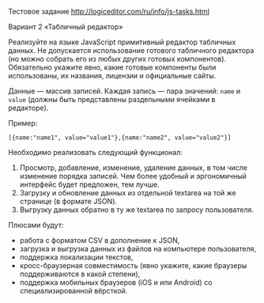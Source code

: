 Тестовое задание http://logiceditor.com/ru/info/js-tasks.html

Вариант 2 «Табличный редактор»

Реализуйте на языке JavaScript примитивный редактор табличных данных.
Не допускается использование готового табличного редактора (но можно собрать его из любых других готовых компонентов).
Обязательно укажите явно, какие готовые компоненты были использованы, их названия, лицензии и официальные сайты.

Данные — массив записей.
Каждая запись — пара значений: `name` и `value` (должны быть представлены раздельными ячейками в редакторе).

Пример:

```
[{name:"name1", value="value1"},{name:"name2", value="value2"}]
```

Необходимо реализовать следующий функционал:

1. Просмотр, добавление, изменение, удаление данных, в том числе изменение порядка записей. Чем более удобный и эргономичный интерфейс будет предложен, тем лучше.
1. Загрузку и обновление данных из отдельной textarea на той же странице (в формате JSON).
1. Выгрузку данных обратно в ту же textarea по запросу пользователя.

Плюсами будут:

* работа с форматом CSV в дополнение к JSON,
* загрузка и выгрузка данных из файлов на компьютере пользователя,
* поддержка локализации текстов,
* кросс-браузерная совместимость (явно укажите, какие браузеры поддерживаются в какой степени),
* поддержка мобильных браузеров (iOS и или Android) со специализированной вёрсткой.
